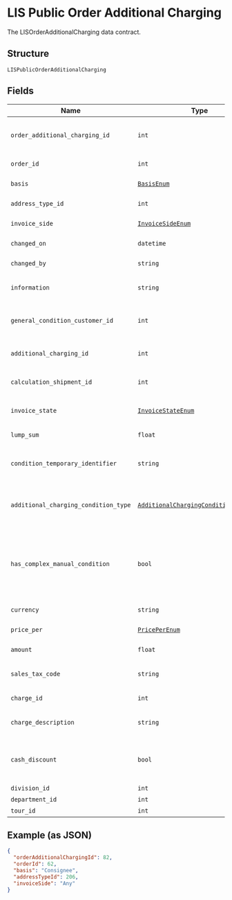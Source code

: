 
# LIS Public Order Additional Charging

The LISOrderAdditionalCharging data contract.

## Structure

`LISPublicOrderAdditionalCharging`

## Fields

| Name | Type | Tags | Description |
|  --- | --- | --- | --- |
| `order_additional_charging_id` | `int` | Optional | Gets or sets the order additional charging id. |
| `order_id` | `int` | Optional | Gets or sets OrderId. |
| `basis` | [`BasisEnum`](../../doc/models/basis-enum.md) | Optional | Gets or sets Basis. |
| `address_type_id` | `int` | Optional | Gets or sets AddressTypeId. |
| `invoice_side` | [`InvoiceSideEnum`](../../doc/models/invoice-side-enum.md) | Optional | Gets or sets InvoiceSide. |
| `changed_on` | `datetime` | Optional | Gets or sets ChangedOn. |
| `changed_by` | `string` | Optional | Gets or sets ChangedBy. |
| `information` | `string` | Optional | Gets or sets the information. |
| `general_condition_customer_id` | `int` | Optional | Gets or sets the general condition customer id. |
| `additional_charging_id` | `int` | Optional | Gets or sets the additional charging id. |
| `calculation_shipment_id` | `int` | Optional | Gets or sets the calculation shipment id. |
| `invoice_state` | [`InvoiceStateEnum`](../../doc/models/invoice-state-enum.md) | Optional | Gets or sets the state of the invoice. |
| `lump_sum` | `float` | Optional | Gets or sets the lump sum. |
| `condition_temporary_identifier` | `string` | Optional | Gets or sets the condition temporary identifier. |
| `additional_charging_condition_type` | [`AdditionalChargingConditionTypeEnum`](../../doc/models/additional-charging-condition-type-enum.md) | Optional | Gets or sets the type of the additional charging condition. |
| `has_complex_manual_condition` | `bool` | Optional | Gets or sets a value indicating whether this instance has complex manual condition. |
| `currency` | `string` | Optional | Gets or sets the currency. |
| `price_per` | [`PricePerEnum`](../../doc/models/price-per-enum.md) | Optional | Gets or sets the price per. |
| `amount` | `float` | Optional | Gets or sets the amount. |
| `sales_tax_code` | `string` | Optional | Gets or sets the sales tax code. |
| `charge_id` | `int` | Optional | Gets or sets the charge id. |
| `charge_description` | `string` | Optional | Gets or sets the charge description. |
| `cash_discount` | `bool` | Optional | Gets or sets a value indicating whether [cash discount]. |
| `division_id` | `int` | Optional | - |
| `department_id` | `int` | Optional | - |
| `tour_id` | `int` | Optional | - |

## Example (as JSON)

```json
{
  "orderAdditionalChargingId": 82,
  "orderId": 62,
  "basis": "Consignee",
  "addressTypeId": 206,
  "invoiceSide": "Any"
}
```

